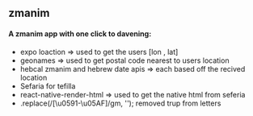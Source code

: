 ## zmanim
#### A zmanim app with one click to davening:
* expo loaction => used to get the users [lon , lat]
* geonames => used to get postal code nearest to users location 
* hebcal zmanim and hebrew date apis => each based off the recived location
* Sefaria for tefilla
* react-native-render-html => used to get the native html from seferia 
* .replace(/[\u0591-\u05AF]/gm, ''); removed trup from letters

